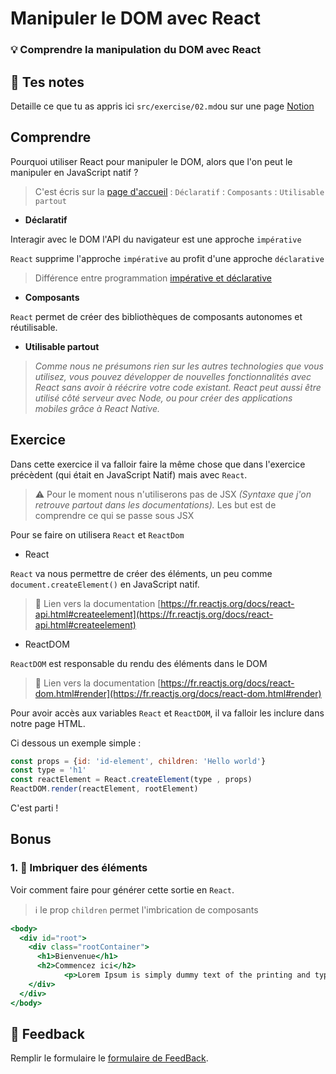 # Manipuler le DOM avec React
### 💡 Comprendre la manipulation du DOM avec React

## 📝 Tes notes

Detaille ce que tu as appris ici `src/exercise/02.md`ou sur une page [Notion](https://go.mikecodeur.com/course-notes-template)

## Comprendre

Pourquoi utiliser React pour manipuler le DOM, alors que l'on peut le manipuler en JavaScript natif ? 

> C'est écris sur la [page d'accueil](https://fr.reactjs.org/) : `Déclaratif` : `Composants` : `Utilisable partout`

- **Déclaratif**

Interagir avec le DOM l'API du navigateur est une approche `impérative` 

`React` supprime l'approche `impérative` au profit d'une approche `déclarative`

> Différence entre programmation [impérative et déclarative](https://codeburst.io/declarative-vs-imperative-programming-a8a7c93d9ad2)

- **Composants**

`React` permet de créer des bibliothèques de composants autonomes et réutilisable.

- **Utilisable partout**

> *Comme nous ne présumons rien sur les autres technologies que vous utilisez, vous pouvez développer de nouvelles fonctionnalités avec React sans avoir à réécrire votre code existant.
React peut aussi être utilisé côté serveur avec Node, ou pour créer des applications mobiles grâce à React Native.*

## Exercice

Dans cette exercice il va falloir faire la même chose que dans l'exercice précèdent (qui était en JavaScript Natif) mais avec `React`.

> ⚠️ Pour le moment nous n'utiliserons pas de JSX *(Syntaxe que j'on retrouve partout dans les documentations).* Les but est de comprendre ce qui se passe sous JSX

Pour se faire on utilisera `React` et `ReactDom`

- React

`React` va nous permettre de créer des éléments, un peu comme `document.createElement()` en JavaScript natif.

> 📑 Lien vers la documentation [https://fr.reactjs.org/docs/react-api.html#createelement](https://fr.reactjs.org/docs/react-api.html#createelement)

- ReactDOM

`ReactDOM` est responsable du rendu des éléments dans le DOM

> 📑 Lien vers la documentation [https://fr.reactjs.org/docs/react-dom.html#render](https://fr.reactjs.org/docs/react-dom.html#render)

Pour avoir accès aux variables `React` et `ReactDOM`, il va falloir les inclure dans notre page HTML. 

Ci dessous un exemple simple :

```jsx
const props = {id: 'id-element', children: 'Hello world'}
const type = 'h1'
const reactElement = React.createElement(type , props)
ReactDOM.render(reactElement, rootElement)
```

C'est parti !

## Bonus

### 1. 🚀 Imbriquer des éléments

Voir comment faire pour générer cette sortie en `React`.

> ℹ️ le prop `children` permet l'imbrication de composants

```jsx
<body>
  <div id="root">
    <div class="rootContainer">
      <h1>Bienvenue</h1>
      <h2>Commencez ici</h2>
			<p>Lorem Ipsum is simply dummy text of the printing and typesetting industry</p>
    </div>
  </div>
</body>
```

## 🐜 Feedback

Remplir le formulaire le [formulaire de FeedBack](https://go.mikecodeur.com/cours-react-avis).
